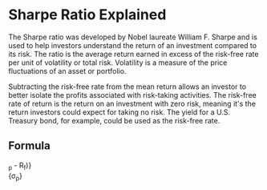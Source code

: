 # Sharpe Ratio Explained

The Sharpe ratio was developed by Nobel laureate William F. Sharpe and is used to help investors understand the return of an investment compared to its risk. The ratio is the average return earned in excess of the risk-free rate per unit of volatility or total risk. Volatility is a measure of the price fluctuations of an asset or portfolio.

Subtracting the risk-free rate from the mean return allows an investor to better isolate the profits associated with risk-taking activities. The risk-free rate of return is the return on an investment with zero risk, meaning it's the return investors could expect for taking no risk. The yield for a U.S. Treasury bond, for example, could be used as the risk-free rate.

## Formula

<math>
Sharpe Ratio = {(R<sub>p</sub> - R<sub>f</sub>)} <div> {&sigma;<sub>p</sub>}
</math>
